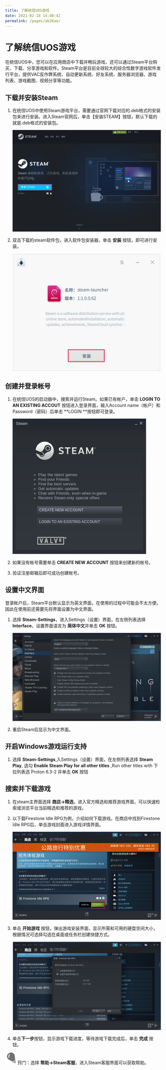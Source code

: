 ```yaml
---
title: 了解统信UOS游戏
date: 2021-02-18 14:40:42
permalink: /pages/ab26ae/
---
```

# 了解统信UOS游戏

在统信UOS中，您可以在应用商店中下载并畅玩游戏，还可以通过Steam平台购买、下载、分享游戏和软件。Steam平台是目前全球较大的综合性数字游戏软件发行平台，提供VAC反作弊系统、自动更新系统、好友系统、服务器浏览器、游戏列表、游戏截图、视频分享等功能。

## 下载并安装Steam

1. 在统信UOS中使用Steam游戏平台，需要通过官网下载对应的.deb格式的安装包来进行安装。进入Steam官网后，单击【安装STEAM】按钮，默认下载的就是.deb格式的安装包。

   ![0|download-steam](./fig/download-steam.png)

2. 双击下载的steam软件包，进入软件包安装器，单击 **安装** 按钮，即可进行安装。

   ![0|install-steam](./fig/install-steam.png)



## 创建并登录帐号

1. 在统信UOS的启动器中，搜索并运行Steam。如果已有帐户，单击 **LOGIN TO AN EXISTING ACCOUT** 按钮进入登录界面，输入Account name（帐户）和Password（密码）后单击 **LOGIN **按钮即可登录。

   ![0|login](./fig/login.png)

2. 如果没有帐号需要单击 **CREATE NEW ACCOUNT** 按钮来创建新的帐号。

3. 验证注册邮箱后即可成功创建帐号。

## 设置中文界面

登录帐户后，Steam平台默认显示为英文界面，在使用的过程中可能会不太方便。因此在使用前还需要先将界面设置为中文界面。

1. 选择 **Steam-Settings**，进入Settings（设置）界面，在左侧列表选择 **Interface**，设置界面语言为 **简体中文**并单击 **OK** 按钮。

   ![0|localization](./fig/localization.png)

2. 重启Steam后显示为中文界面。

## 开启Windows游戏运行支持

1. 选择 **Steam-Settings**,入Settings（设置）界面，在左侧列表选择 **Steam Play**, 选勾 **Enable Steam Play for all other titles** ,Run other titles with 下拉列表选 Proton 6.3-2 并单击 **OK** 按钮


## 搜索并下载游戏

1. 在steam主界面选择 **商店->精选**，进入官方精选和推荐游戏界面，可以快速检索或浏览平台当前精选和推荐的游戏。

2. 以下载Firestone Idle RPG为例，介绍如何下载游戏。在商店中找到Firestone Idle RPG后，单击游戏封面进入游戏详情界面。

   ![0|start](./fig/start.png)

3. 单击 **开始游戏** 按钮，弹出游戏安装界面，显示所需和可用的硬盘空间大小，根据情况可选择勾选在桌面或任务栏创建快捷方式。

   ![0|install-interface](./fig/install-interface.png)

4. 单击**下一步**按钮，显示游戏下载进度，等待游戏下载完成后，单击 **完成** 按钮。

![1|tips](./fig/tips.svg)窍门：选择 **帮助->Steam客服**，进入Steam客服界面可以获取帮助。

